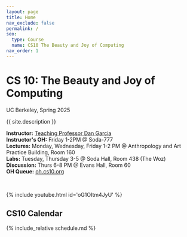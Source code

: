 ```yaml
---
layout: page
title: Home
nav_exclude: false
permalink: /
seo:
  type: Course
  name: CS10 The Beauty and Joy of Computing
nav_order: 1
---
```


# **CS 10: The Beauty and Joy of Computing**
UC Berkeley, Spring 2025



{{ site.description }}

**Instructor:** <a href="https://people.eecs.berkeley.edu/~ddgarcia/">Teaching Professor Dan Garcia</a><br/>
**Instructor's OH:** Friday 1-2PM @ Soda-777<br/>
**Lectures:**  Monday, Wednesday, Friday 1-2 PM @ Anthropology and Art Practice Building, Room 160 <br/>
**Labs:**  Tuesday, Thursday 3-5 @ Soda Hall, Room 438 (The Woz)<br/>
**Discussion:**  Thurs 6-8 PM @ Evans Hall, Room 60<br/>
**OH Queue:** <a href="https://oh.cs10.org/"> oh.cs10.org</a>

<br/>

{% include youtube.html id='oG1OItm4JyU' %}


## CS10 Calendar

{% include_relative schedule.md %}


